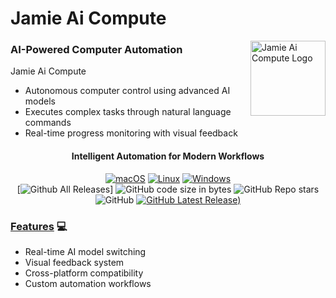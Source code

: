 # Jamie Ai Compute

<picture>
	<img src="assets/icon.png" align="right" alt="Jamie Ai Compute Logo" width="120" height="120">
</picture>

### AI-Powered Computer Automation

Jamie Ai Compute
- Autonomous computer control using advanced AI models
- Executes complex tasks through natural language commands
- Real-time progress monitoring with visual feedback

<div align="center">
<h4>Intelligent Automation for Modern Workflows</h4>

[![macOS](https://img.shields.io/badge/mac%20os-000000?style=for-the-badge&logo=apple&logoColor=white)](https://github.com/AmberSahdev/Jamie-Ai-Compute?tab=readme-ov-file#install)
[![Linux](https://img.shields.io/badge/Linux-FCC624?style=for-the-badge&logo=linux&logoColor=black)](https://github.com/AmberSahdev/Jamie-Ai-Compute?tab=readme-ov-file#install)
[![Windows](https://img.shields.io/badge/Windows-0078D6?style=for-the-badge&logo=windows&logoColor=white)](https://github.com/AmberSahdev/Jamie-Ai-Compute?tab=readme-ov-file#install)
<br>
[![Github All Releases](https://img.shields.io/github/downloads/AmberSahdev/Jamie-Ai-Compute/total.svg)]
![GitHub code size in bytes](https://img.shields.io/github/languages/code-size/AmberSahdev/Jamie-Ai-Compute)
![GitHub Repo stars](https://img.shields.io/github/stars/AmberSahdev/Jamie-Ai-Compute)
![GitHub](https://img.shields.io/github/license/AmberSahdev/Jamie-Ai-Compute) 
[![GitHub Latest Release)](https://img.shields.io/github/v/release/AmberSahdev/Jamie-Ai-Compute)](https://github.com/AmberSahdev/Jamie-Ai-Compute/releases/latest)

</div>

### <ins>Features</ins> 💻
- Real-time AI model switching
- Visual feedback system
- Cross-platform compatibility
- Custom automation workflows
